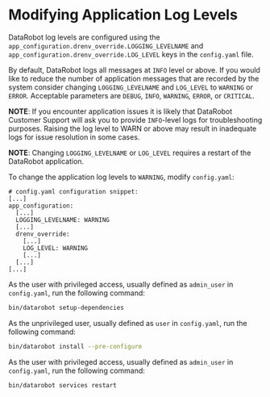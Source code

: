 # Modifying Application Log Levels

DataRobot log levels are configured using the `app_configuration.drenv_override.LOGGING_LEVELNAME` and `app_configuration.drenv_override.LOG_LEVEL` keys in the `config.yaml` file.

By default, DataRobot logs all messages at `INFO` level or above. If you would like to reduce the number of application messages that are recorded by the system consider changing `LOGGING_LEVELNAME` and `LOG_LEVEL` to `WARNING` or `ERROR`.  Acceptable parameters are `DEBUG`, `INFO`, `WARNING`, `ERROR`, or `CRITICAL`.

**NOTE**: If you encounter application issues it is likely that DataRobot Customer Support will ask you to provide `INFO`-level logs for troubleshooting purposes.  Raising the log level to WARN or above may result in inadequate logs for issue resolution in some cases.

**NOTE**: Changing `LOGGING_LEVELNAME` or `LOG_LEVEL` requires a restart of the DataRobot application.

To change the application log levels to `WARNING`, modify `config.yaml`:

```
# config.yaml configuration snippet:
[...]
app_configuration:
  [...]
  LOGGING_LEVELNAME: WARNING
  [...]
  drenv_override:
    [...]
    LOG_LEVEL: WARNING
    [...]
  [...]
[...]
```

As the user with privileged access, usually defined as `admin_user` in `config.yaml`, run the following command:
```bash
bin/datarobot setup-dependencies
```

As the unprivileged user, usually defined as `user` in `config.yaml`, run the following command:
```bash
bin/datarobot install --pre-configure
```

As the user with privileged access, usually defined as `admin_user` in `config.yaml`, run the following command:
```bash
bin/datarobot services restart
```
